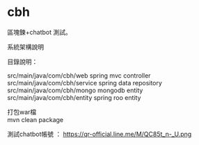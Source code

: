 # cbh
區塊鍊+chatbot 測試。   </br>

系統架構說明             </br>





目錄說明：
 
src/main/java/com/cbh/web   spring mvc controller        </br>
src/main/java/com/cbh/service   spring data repository   </br>
src/main/java/com/cbh/mongo      mongodb entity          </br>
src/main/java/com/cbh/entity    spring roo entity        </br>


打包war檔           </br>
mvn clean package  </br>

測試chatbot帳號 ： https://qr-official.line.me/M/QC85t_n-_U.png </br>
